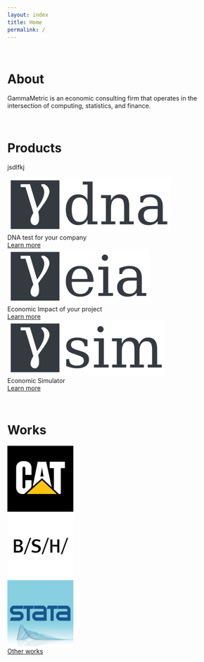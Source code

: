 ```yaml
---
layout: index 
title: Home
permalink: /
---
```


<a name="about"></a><br>
# About
GammaMetric is an economic consulting firm that operates in the intersection of computing, statistics, and finance.


<a name="products"></a><br>
# Products
jsdlfkj

<div class="d-flex flex-row py-5">
  <div class="col-md text-center">
	<img class="img-thumbnail" src="/assets/img/landing/gamma_dna.svg">
	<figcaption class="small">DNA test for your company</figcaption>
	<a href="#" class="btn btn-light btn-block">Learn more<br/><i class="fa fa-angle-down fa-2x"></i></a>
  </div>
  <div class="col-md text-center">
	<img class="img-thumbnail" src="/assets/img/landing/gamma_eia.svg">
	<figcaption class="small">Economic Impact of your project</figcaption>
	<a href="#" class="btn btn-light btn-block">Learn more<br/><i class="fa fa-angle-down fa-2x"></i></a>
  </div>
  <div class="col-md text-center">
	<img class="img-thumbnail" src="/assets/img/landing/gamma_sim.svg">
	<figcaption class="small">Economic Simulator</figcaption>
	<a href="#" class="btn btn-light btn-block">Learn more<br/><i class="fa fa-angle-down fa-2x"></i></a>
  </div>
</div>

<a name="works"></a><br>
# Works

<div class="d-flex flex-row py-5">
  <div class="col-md">
	<img class="rounded-circle img-thumbnail" src="/assets/img/landing/caterpillar.png">
  </div>
  <div class="col-md">
	<img class="rounded-circle img-thumbnail" src="/assets/img/landing/bsh.jpg">
  </div>
  <div class="col-md">
	<img class="rounded-circle img-thumbnail" src="/assets/img/landing/stata.jpg">
  </div>
</div>

<div class="col-md-12 py-4">
	<a href="/works" class="btn btn-light btn-block">Other works<br/><i class="fa fa-angle-down fa-2x"></i></a>
</div>

